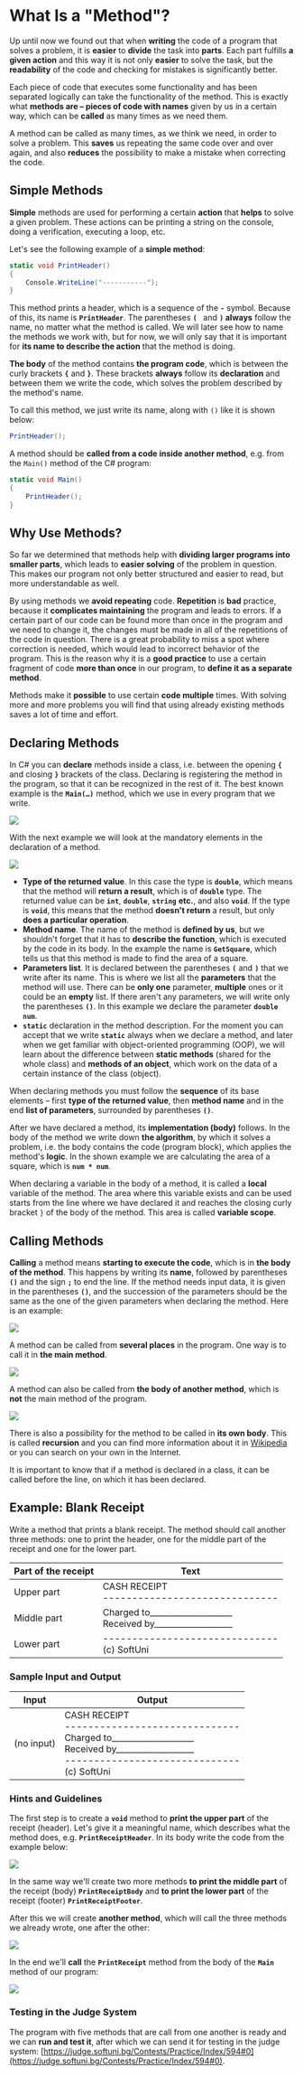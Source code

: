 # What Is a "Method"?

Up until now we found out that when **writing** the code of a program that solves a problem, it is **easier** to **divide** the task into **parts**. Each part fulfills **a given action** and this way it is not only **easier** to solve the task, but the **readability** of the code and checking for mistakes is significantly better.

Each piece of code that executes some functionality and has been separated logically can take the functionality of the method. This is exactly what **methods are – pieces of code with names** given by us in a certain way, which can be **called** as many times as we need them.

A method can be called as many times, as we think we need, in order to solve a problem. This **saves** us repeating the same code over and over again, and also **reduces** the possibility to make a mistake when correcting the code.

## Simple Methods

**Simple** methods are used for performing a certain **action** that **helps** to solve a given problem. These actions can be printing a string on the console, doing a verification, executing a loop, etc.

Let's see the following example of a **simple method**:

```csharp
static void PrintHeader()
{
    Console.WriteLine("-----------");
}
```

This method prints a header, which is a sequence of the **`-`** symbol. Because of this, its name is **`PrintHeader`**. The parentheses **`( `** and **`)` always** follow the name, no matter what the method is called. We will later see how to name the methods we work with, but for now, we will only say that it is important for **its name to describe the action** that the method is doing.

**The body** of the method contains **the program code**, which is between the curly brackets **`{`** and **`}`**. These brackets **always** follow its **declaration** and between them we write the code, which solves the problem described by the method's name.

To call this method, we just write its name, along with `()` like it is shown below:
```csharp
PrintHeader();
```

A method should be **called from a code inside another method**, e.g. from the `Main()` method of the C# program:
```csharp
static void Main()
{
    PrintHeader();
}
```

## Why Use Methods?

So far we determined that methods help with **dividing larger programs into smaller parts**, which leads to **easier solving** of the problem in question. This makes our program not only better structured and easier to read, but more understandable as well.

By using methods we **avoid repeating** code. **Repetition** is **bad** practice, because it **complicates maintaining** the program and leads to errors. If a certain part of our code can be found more than once in the program and we need to change it, the changes must be made in all of the repetitions of the code in question. There is a great probability to miss a spot where correction is needed, which would lead to incorrect behavior of the program. This is the reason why it is a **good practice** to use a certain fragment of code **more than once** in our program, to **define it as a separate method**.

Methods make it **possible** to use certain **code multiple** times. With solving more and more problems you will find that using already existing methods saves a lot of time and effort.

## Declaring Methods

In C# you can **declare** methods inside a class, i.e. between the opening **`{`** and closing **`}`** brackets of the class. Declaring is registering the method in the program, so that it can be recognized in the rest of it. The best known example is the **`Main(…)`** method, which we use in every program that we write.

![](/assets/chapter-10-images/02.Declaring-methods-01.png)

With the next example we will look at the mandatory elements in the declaration of a method.

![](/assets/chapter-10-images/02.Declaring-methods-02.png)

* **Type of the returned value**. In this case the type is **`double`**, which means that the method will **return a result**, which is of **`double`** type. The returned value can be **`int`**, **`double`**, **`string`** **etc.**, and also **`void`**. If the type is **`void`**, this means that the method **doesn't return** a result, but only **does a particular operation**.
* **Method name**. The name of the method is **defined by us**, but we shouldn't forget that it has to **describe the function**, which is executed by the code in its body. In the example the name is **`GetSquare`**, which tells us that this method is made to find the area of a square.
* **Parameters list**. It is declared between the parentheses **`(`** and **`)`** that we write after its name. This is where we list all the **parameters** that the method will use. There can be **only one** parameter, **multiple** ones or it could be an **empty** list. If there aren't any parameters, we will write only the parentheses **`()`**. In this example we declare the parameter **`double num`**.
* **`static`** declaration in the method description. For the moment you can accept that we write **`static`** always when we declare a method, and later when we get familiar with object-oriented programming (OOP), we will learn about the difference between **static methods** (shared for the whole class) and **methods of an object**, which work on the data of a certain instance of the class (object).

When declaring methods you must follow the **sequence** of its base elements – first **type of the returned value**, then **method name** and in the end **list of parameters**, surrounded by parentheses **`()`**.

After we have declared a method, its **implementation (body)** follows. In the body of the method we write down **the algorithm**, by which it solves a problem, i.e. the body contains the code (program block), which applies the method's **logic**. In the shown example we are calculating the area of a square, which is **`num * num`**. 

When declaring a variable in the body of a method, it is called a **local** variable of the method. The area where this variable exists and can be used starts from the line where we have declared it and reaches the closing curly bracket `}` of the body of the method. This area is called **variable scope**.

## Calling Methods

**Calling** a method means **starting to execute the code**, which is in **the body of the method**. This happens by writing its **name**, followed by parentheses **`()`** and the sign **`;`** to end the line. If the method needs input data, it is given in the parentheses **`()`**, and the succession of the parameters should be the same as the one of the given parameters when declaring the method. Here is an example:

![](/assets/chapter-10-images/03.Invoking-methods-01.png)

A method can be called from **several places** in the program. One way is to call it in **the main method**.

![](/assets/chapter-10-images/03.Invoking-methods-02.png)

A method can also be called from **the body of another method**, which is **not** the main method of the program.

![](/assets/chapter-10-images/03.Invoking-methods-03.png)

There is also a possibility for the method to be called in **its own body**. This is called **recursion** and you can find more information about it in [Wikipedia](https://en.wikipedia.org/wiki/Recursion) or you can search on your own in the Internet.

It is important to know that if a method is declared in a class, it can be called before the line, on which it has been declared.

## Example: Blank Receipt

Write a method that prints a blank receipt. The method should call another three methods: one to print the header, one for the middle part of the receipt and one for the lower part.

|Part of the receipt|Text|
| --- | --- |
|Upper part|CASH RECEIPT<br>------------------------------|
|Middle part|Charged to\_\_\_\_\_\_\_\_\_\_\_\_\_\_\_\_\_\_\_\_<br>Received by\_\_\_\_\_\_\_\_\_\_\_\_\_\_\_\_\_\_\_|
|Lower part|------------------------------<br>(c) SoftUni|

### Sample Input and Output

| Input | Output |
| --- | --- |
|(no input)|CASH RECEIPT<br>------------------------------<br>Charged to\_\_\_\_\_\_\_\_\_\_\_\_\_\_\_\_\_\_\_\_<br>Received by\_\_\_\_\_\_\_\_\_\_\_\_\_\_\_\_\_\_\_<br>------------------------------<br>(c) SoftUni|

### Hints and Guidelines

The first step is to create a **`void`** method to **print the upper part** of the receipt (header). Let's give it a meaningful name, which describes what the method does, e.g. **`PrintReceiptHeader`**. In its body write the code from the example below:

![](/assets/chapter-10-images/04.Print-receipt-01.png)

In the same way we'll create two more methods **to print the middle part** of the receipt (body) **`PrintReceiptBody`** and **to print the lower part** of the receipt (footer) **`PrintReceiptFooter`**.

After this we will create **another method**, which will call the three methods we already wrote, one after the other:

![](/assets/chapter-10-images/04.Print-receipt-02.png)

In the end we'll **call** the **`PrintReceipt`** method from the body of the **`Main`** method of our program:

![](/assets/chapter-10-images/04.Print-receipt-03.png)

### Testing in the Judge System

The program with five methods that are call from one another is ready and we can **run and test it**, after which we can send it for testing in the judge system: [https://judge.softuni.bg/Contests/Practice/Index/594#0](https://judge.softuni.bg/Contests/Practice/Index/594#0).
